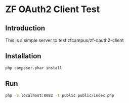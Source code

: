 ZF OAuth2 Client Test
=====================

Introduction
------------
This is a simple server to test zfcampus/zf-oauth2-client

Installation
------------

```sh
php composer.phar install
```

Run
---

```sh
php -S localhost:8082 -t public public/index.php
```
